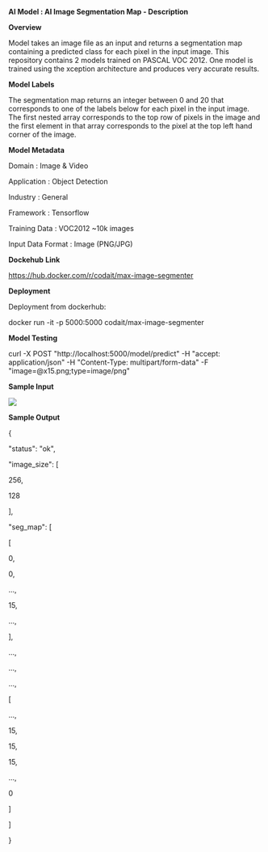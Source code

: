 
**AI Model : AI Image Segmentation Map - Description**

**Overview**

Model takes an image file as an input and returns a segmentation map containing a predicted class for each pixel in the input image. This repository contains 2 models trained on PASCAL VOC 2012. One model is trained using the xception architecture and produces very accurate results.

**Model Labels**

The segmentation map returns an integer between 0 and 20 that corresponds to one of the labels below for each pixel in the input image. The first nested array corresponds to the top row of pixels in the image and the first element in that array corresponds to the pixel at the top left hand corner of the image.

**Model Metadata**

Domain : Image & Video

Application : Object Detection

Industry : General

Framework : Tensorflow

Training Data : VOC2012 ~10k images

Input Data Format : Image (PNG/JPG)

**Dockehub** **Link**

https://hub.docker.com/r/codait/max-image-segmenter

**Deployment**

Deployment from dockerhub:

docker run -it -p 5000:5000 codait/max-image-segmenter

**Model Testing**

curl -X POST "http://localhost:5000/model/predict" -H "accept: application/json" -H "Content-Type: multipart/form-data" -F "image=@x15.png;type\=image/png"

**Sample Input**

![](https://github.com/PrezSeah/pretrained-model-info/raw/main/model-samples/ai-image-segmentation-map/ai-image-segmentation-map-description_files/image002.jpg)

**Sample Output**

{

 "status": "ok",

 "image\_size": \[

 256,

 128

 \],

 "seg\_map": \[

 \[

 0,

 0,

 ...,

 15,

 ...,

 \],

 ...,

 ...,

 ...,

 \[

 ...,

 15,

 15,

 15,

 ...,

 0

 \]

 \]

}